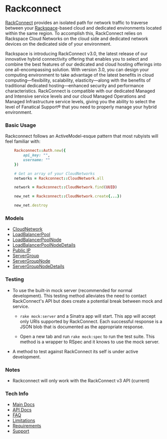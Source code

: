 # Rackconnect

[RackConnect](http://www.rackspace.com/cloud/hybrid/rackconnect) provides an isolated path for network traffic to traverse between your [Rackspace](http://rackspace.com)-based cloud and dedicated environments located within the same region. To accomplish this, RackConnect relies on Rackspace Cloud Networks on the cloud side and dedicated network devices on the dedicated side of your environment.

Rackspace is introducing RackConnect v3.0, the latest release of our innovative hybrid connectivity offering that enables you to select and combine the best features of our dedicated and cloud hosting offerings into one all-encompassing solution. With version 3.0, you can design your computing environment to take advantage of the latest benefits in cloud computing—flexibility, scalability, elasticity—along with the benefits of traditional dedicated hosting—enhanced security and performance characteristics. RackConnect is compatible with our dedicated Managed and Intensive service levels and our cloud Managed Operations and Managed Infrastructure service levels, giving you the ability to select the level of Fanatical Support® that you need to properly manage your hybrid environment.

### Basic Usage
Rackconnect follows an ActiveModel-esque pattern that most rubyists will feel familiar with:

``` ruby
	Rackconnect::Auth.new({
		api_key: "",
		username: ""
	})

	# Get an array of your CloudNetworks
	networks = Rackconnect::CloudNetwork.all

	network = Rackconnect::CloudNetwork.find(UUID)

	new_net = Rackconnect::CloudNetwork.create{...})

	new_net.destroy
```

### Models
* [CloudNetwork](http://docs.rcv3.apiary.io/#cloudnetworks)
* [LoadBalancerPool](http://docs.rcv3.apiary.io/#loadbalancerpools)
* [LoadBalancerPoolNode](http://docs.rcv3.apiary.io/#loadbalancerpools)
* [LoadBalancerPoolNodeDetails](http://docs.rcv3.apiary.io/#loadbalancerpools)
* [Public IP](http://docs.rcv3.apiary.io/#publicips)
* [ServerGroup](http://docs.rcv3.apiary.io/#servergroupscomingsoon)
* [ServerGroupNode](http://docs.rcv3.apiary.io/#servergroupscomingsoon)
* [ServerGroupNodeDetails](http://docs.rcv3.apiary.io/#servergroupscomingsoon)

### Testing
* To use the built-in mock server (recommended for normal development). This testing method alleviates the need to contact RackConnect's API but does create a potential break between mock and service.

    * `rake mock:server` and a Sinatra app will start. This app will accept only URIs supported by RackConnect. Each successful response is a JSON blob that is documented as the appropriate response.

    * Open a new tab and run `rake mock:spec` to run the test suite. This method is a wrapper to RSpec and it knows to use the mock server.

* A method to test against RackConnect its self is under active development.

### Notes
* Rackconnect will only work with the RackConnect v3 API (current)

### Tech Info
* [Main Docs](http://www.rackspace.com/knowledge_center/getting-started/rackconnect)
* [API Docs](http://docs.rcv3.apiary.io/)
* [FAQ](http://www.rackspace.com/knowledge_center/article/rackconnect-v30-faq)
* [Limitations](http://www.rackspace.com/knowledge_center/article/rackconnect-v30-limitations)
* [Requirements](http://www.rackspace.com/knowledge_center/article/rackconnect-v30-requirements)
* [Support](http://www.rackspace.com/knowledge_center/article/getting-rackconnect-support)

